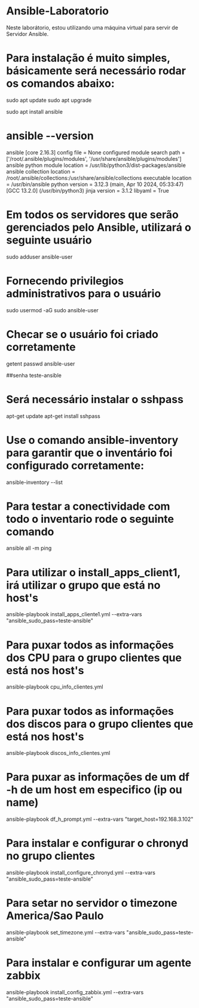 # Ansible-Laboratorio
 
Neste laborátorio, estou utilizando uma máquina virtual para servir de Servidor Ansible.

# Para instalação é muito simples, básicamente será necessário rodar os comandos abaixo:

sudo apt update
sudo apt upgrade

sudo apt install ansible

# ansible --version
ansible [core 2.16.3]
  config file = None
  configured module search path = ['/root/.ansible/plugins/modules', '/usr/share/ansible/plugins/modules']
  ansible python module location = /usr/lib/python3/dist-packages/ansible
  ansible collection location = /root/.ansible/collections:/usr/share/ansible/collections
  executable location = /usr/bin/ansible
  python version = 3.12.3 (main, Apr 10 2024, 05:33:47) [GCC 13.2.0] (/usr/bin/python3)
  jinja version = 3.1.2
  libyaml = True

# Em todos os servidores que serão gerenciados pelo Ansible, utilizará o seguinte usuário 
sudo adduser ansible-user

# Fornecendo privilegios administrativos para o usuário
sudo usermod -aG sudo ansible-user

# Checar se o usuário foi criado corretamente
getent passwd ansible-user

##senha 
teste-ansible

# Será necessário instalar o sshpass
apt-get update
apt-get install sshpass

# Use o comando ansible-inventory para garantir que o inventário foi configurado corretamente:
ansible-inventory --list

# Para testar a conectividade com todo o inventario rode o seguinte comando 
ansible all -m ping

# Para utilizar o install_apps_client1, irá utilizar o grupo que está no host's

ansible-playbook install_apps_cliente1.yml --extra-vars "ansible_sudo_pass=teste-ansible"

# Para puxar todos as informações dos CPU para o grupo clientes que está nos host's

ansible-playbook cpu_info_clientes.yml

# Para puxar todos as informações dos discos para o grupo clientes que está nos host's

ansible-playbook discos_info_clientes.yml

# Para puxar as informações de um df -h de um host em especifico (ip ou name)

ansible-playbook df_h_prompt.yml --extra-vars "target_host=192.168.3.102"

# Para instalar e configurar o chronyd no grupo clientes

ansible-playbook install_configure_chronyd.yml --extra-vars "ansible_sudo_pass=teste-ansible"

# Para setar no servidor o timezone America/Sao Paulo

ansible-playbook set_timezone.yml --extra-vars "ansible_sudo_pass=teste-ansible"

# Para instalar e configurar um agente zabbix
ansible-playbook install_config_zabbix.yml --extra-vars "ansible_sudo_pass=teste-ansible"

